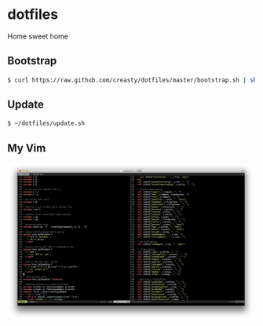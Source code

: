dotfiles
========

Home sweet home


Bootstrap
---------

```sh
$ curl https://raw.github.com/creasty/dotfiles/master/bootstrap.sh | sh
```


Update
------

```sh
$ ~/dotfiles/update.sh
```


My Vim
------

![](./screenshot.png)

